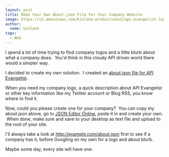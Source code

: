 ```yaml
---
layout: post
title: Make Your Own About.json File For Your Company Website
image: https://s3.amazonaws.com/kinlane-productions2/api-evangelist-logos/api-evangelist-butterfly-vertical.png
author:
  name: kinlane
tags:
  - Web
---
```

I spend a lot of time trying to find company logos and a little blurb about what a company does.  You'd think in this cloudy API driven world there would a simpler way.  

I decided to create my own solution.  I created an [about.json file for API Evangelist](http://www.apievangelist.com/about.json).

When you need my company logo, a quick description about API Evangelist or other key information like my Twitter account or Blog RSS, you know where to find it.

Now, could you please create one for your company?  You can copy my about.json above, go to [JSON Editor Online](http://jsoneditoronline.org/), paste it in and create your own.  When done, make sure and save to your desktop as text file and upload to the root of your site.  

I'll always take a look at http://example.com/about.json first to see if a company has it, before Googling on my own for a logo and about blurb.

Maybe some day, every site will have one.